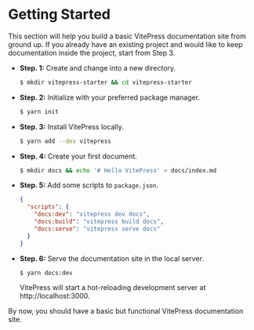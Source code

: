 # Getting Started

This section will help you build a basic VitePress documentation site from ground up. If you already have an existing project and would like to keep documentation inside the project, start from Step 3.

- **Step. 1:** Create and change into a new directory.

  ```bash
  $ mkdir vitepress-starter && cd vitepress-starter
  ```

- **Step. 2:** Initialize with your preferred package manager.

  ```bash
  $ yarn init
  ```

- **Step. 3:** Install VitePress locally.

  ```bash
  $ yarn add --dev vitepress
  ```

- **Step. 4:** Create your first document.

  ```bash
  $ mkdir docs && echo '# Hello VitePress' > docs/index.md
  ```

- **Step. 5:** Add some scripts to `package.json`.

  ```json
  {
    "scripts": {
      "docs:dev": "vitepress dev docs",
      "docs:build": "vitepress build docs",
      "docs:serve": "vitepress serve docs"
    }
  }
  ```

- **Step. 6:** Serve the documentation site in the local server.

  ```bash
  $ yarn docs:dev
  ```

  VitePress will start a hot-reloading development server at http://localhost:3000.

By now, you should have a basic but functional VitePress documentation site.
